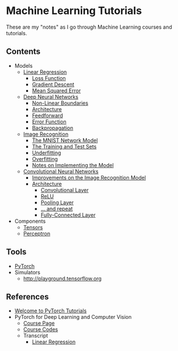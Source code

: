# Machine Learning Tutorials

These are my "notes" as I go through Machine Learning courses and tutorials.

## Contents

* Models
    * [Linear Regression](./docs/LinearRegression.md)
        * [Loss Function](./docs/LinearRegression.md#loss-function)
        * [Gradient Descent](./docs/LinearRegression.md#gradient-descent)
        * [Mean Squared Error](./docs/LinearRegression.md#mean-squared-error)
    * [Deep Neural Networks](./docs/DeepNeuralNetworks.md)
        * [Non-Linear Boundaries](./docs/DeepNeuralNetworks.md#non-linear-boundaries)
        * [Architecture](./docs/DeepNeuralNetworks.md#architecture)
        * [Feedforward](./docs/DeepNeuralNetworks.md#feedforward)
        * [Error Function](./docs/DeepNeuralNetworks.md#error-function)
        * [Backpropagation](./docs/DeepNeuralNetworks.md#backpropagation)
    * [Image Recognition](./docs/ImageRecognition.md)
        * [The MNIST Network Model](./docs/ImageRecognition.md#the-mnist-network-model)
        * [The Training and Test Sets](./docs/ImageRecognition.md#the-training-and-test-sets)
        * [Underfitting](./docs/ImageRecognition.md#underfitting)
        * [Overfitting](./docs/ImageRecognition.md#overfitting)
        * [Notes on Implementing the Model](./docs/ImageRecognition.md#notes-on-implementing-the-model)
    * [Convolutional Neural Networks](./docs/ConvolutionalNeuralNetworks.md)
        * [Improvements on the Image Recognition Model](./docs/ConvolutionalNeuralNetworks.md#Overview)
        * [Architecture](./docs/ConvolutionalNeuralNetworks.md#architecture)
            * [Convolutional Layer](./docs/ConvolutionalNeuralNetworks.md#convolutional-layer)
            * [ReLU](./docs/ConvolutionalNeuralNetworks.md#relu)
            * [Pooling Layer](./docs/ConvolutionalNeuralNetworks.md#pooling-layer)
            * [... and repeat](./docs/ConvolutionalNeuralNetworks.md#-and-repeat)
            * [Fully-Connected Layer](./docs/ConvolutionalNeuralNetworks.md#fully-connected-layer)
* Components
    * [Tensors](https://pytorch.org/docs/stable/tensors.html)
    * [Perceptron](./docs/Perceptron.md)

## Tools

* [PyTorch](https://pytorch.org/get-started/locally/)
* Simulators
    * <http://playground.tensorflow.org>

## References

* [Welcome to PyTorch Tutorials](https://pytorch.org/tutorials/)
* PyTorch for Deep Learning and Computer Vision
    * [Course Page](https://www.udemy.com/share/101XjoAkcfeVtUR3g=/)
    * [Course Codes](https://github.com/rslim087a/PyTorch-for-Deep-Learning-and-Computer-Vision-Course-All-Codes-)
    * Transcript
        * [Linear Regression](https://medium.com/@jadslimm/linear-regression-with-pytorch-ac8f163a14f)
